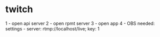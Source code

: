 # twitch

1 - open api server
2 - open rpmt server 
3 - open app
4 - OBS needed: settings - server: rtmp://localhost/live; key: 1
